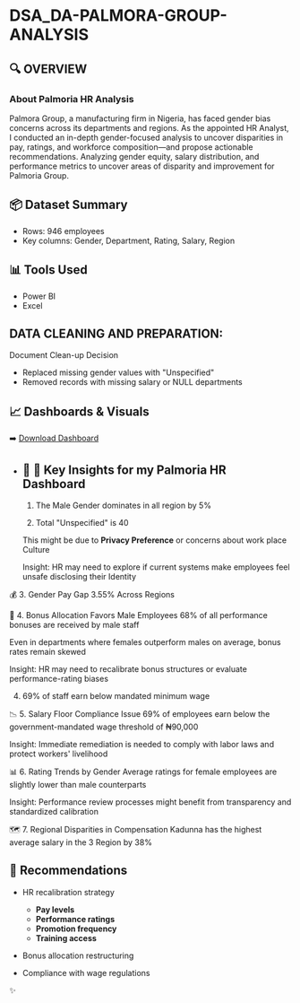 # DSA_DA-PALMORA-GROUP-ANALYSIS

## 🔍 OVERVIEW
### About Palmoria HR Analysis

Palmora Group, a manufacturing firm in Nigeria, has faced gender bias concerns across its departments and regions. As the appointed HR Analyst, I conducted an in-depth gender-focused 
analysis to uncover disparities in pay, ratings, and workforce composition—and propose actionable recommendations.
Analyzing gender equity, salary distribution, and performance metrics to uncover areas of disparity and improvement for Palmoria Group.

## 📦 Dataset Summary
- Rows: 946 employees
- Key columns: Gender, Department, Rating, Salary, Region

## 📊 Tools Used
- Power BI
- Excel

## DATA CLEANING AND PREPARATION:
Document Clean-up Decision
 - Replaced missing gender values with "Unspecified"
 - Removed records with missing salary or NULL departments


## 📈 Dashboards & Visuals
➡️ [Download Dashboard](Visual/Palmoria%20HR%20EDA%20Analysis%201.pbix)

- ## 🧠 🚀 Key Insights for my Palmoria HR Dashboard

  1. The Male Gender dominates in all region by 5%

  2. Total "Unspecified" is 40

  This might be due to **Privacy Preference** or concerns about work         place Culture

   Insight: HR may need to explore if current systems make employees          feel unsafe disclosing their Identity
  
💰 3. Gender Pay Gap 3.55% Across Regions

🎯 4. Bonus Allocation Favors Male Employees
      68% of all performance bonuses are received by male staff

Even in departments where females outperform males on average, bonus rates remain skewed

Insight: HR may need to recalibrate bonus structures or evaluate performance-rating biases

   4. 69% of staff earn below mandated minimum wage

📉 5. Salary Floor Compliance Issue
69% of employees earn below the government-mandated wage threshold of ₦90,000

Insight: Immediate remediation is needed to comply with labor laws and protect workers' livelihood

📊 6. Rating Trends by Gender
Average ratings for female employees are slightly lower than male counterparts 

Insight: Performance review processes might benefit from transparency and standardized calibration

🗺️ 7. Regional Disparities in Compensation
       Kadunna has the highest average salary in the 3 Region by 38%


## 📌 Recommendations
- HR recalibration strategy
     - **Pay levels**
     - **Performance ratings**
     - **Promotion frequency**
     - **Training access**

- Bonus allocation restructuring
- Compliance with wage regulations


✨

